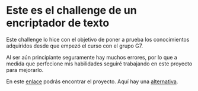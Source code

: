 # Este es el challenge de un encriptador de texto

Este challenge lo hice con el objetivo de poner a prueba los conocimientos adquiridos desde que empezó el curso con el grupo G7.

Al ser aún principiante seguramente hay muchos errores, por lo que a medida que perfecione mis habilidades seguiré trabajando en este proyecto para mejorarlo.

En este [enlace](https://andrescguerrero.github.io/challenge-encriptador-texto/) podrás encontrar el proyecto. Aquí hay una [alternativa](https://challenge-encriptador-texto-pi.vercel.app//).
